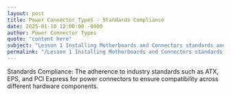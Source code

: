 ```yaml
---
layout: post
title: Power Connector Types - Standards Compliance
date: 2025-01-10 12:00:00 -0000
author: Power Connector Types
quote: "content here"
subject: "Lesson 1 Installing Motherboards and Connectors standards and specifications"
permalink: "/Lesson 1 Installing Motherboards and Connectors standards and specifications/Power Connector Types/Power Connector Types - Standards Compliance"
---
```


Standards Compliance: The adherence to industry standards such as ATX, EPS, and PCI Express for power connectors to ensure compatibility across different hardware components.

